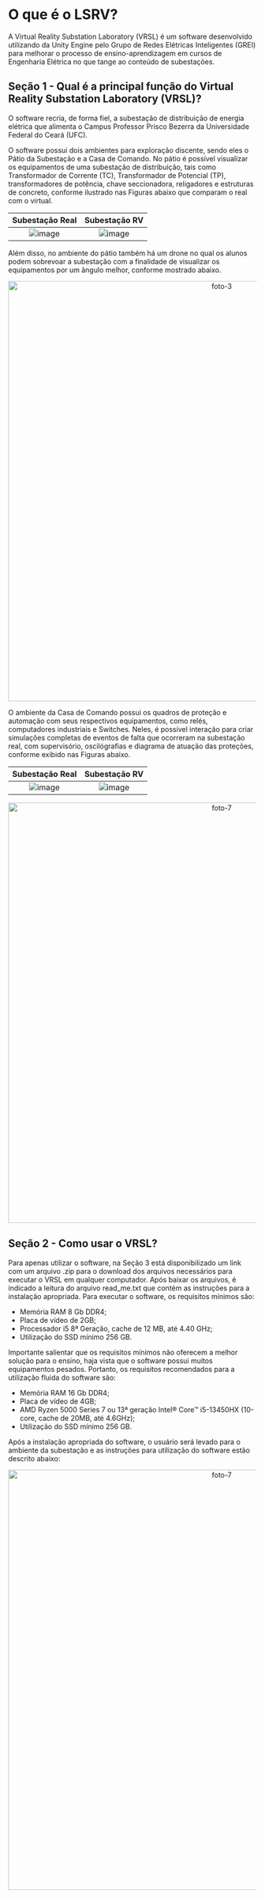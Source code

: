 # O que é o LSRV?

A Virtual Reality Substation Laboratory (VRSL) é um software desenvolvido utilizando da Unity Engine pelo Grupo de Redes Elétricas Inteligentes (GREI) para melhorar o processo de ensino-aprendizagem em cursos de Engenharia Elétrica no que tange ao conteúdo de subestações.

## Seção 1 - Qual é a principal função do Virtual Reality Substation Laboratory (VRSL)?

O software recria, de forma fiel, a subestação de distribuição de energia elétrica que alimenta o Campus Professor Prisco Bezerra da Universidade Federal do Ceará (UFC).

O software possui dois ambientes para exploração discente, sendo eles o Pátio da Subestação e a Casa de Comando. No pátio é possível visualizar os equipamentos de uma subestação de distribuição, tais como Transformador de Corrente (TC), Transformador de Potencial (TP), transformadores de potência, chave seccionadora, religadores e estruturas de concreto, conforme ilustrado nas Figuras abaixo que comparam o real com o virtual.


Subestação Real            |  Subestação RV
:-------------------------:|:-------------------------:
![image](https://github.com/grei-ufc/vrslab/assets/172390778/861434b1-303c-47e3-8c01-34edb6328b4e)  |  ![image](https://github.com/grei-ufc/vrslab/assets/172390778/6a34490a-4d1c-4fe5-82e9-4da2bcaed8b6)

Além disso, no ambiente do pátio também há um drone no qual os alunos podem sobrevoar a subestação com a finalidade de visualizar os equipamentos por um ângulo melhor, conforme mostrado abaixo.

<div align="center">

<img width="850" alt="foto-3" src="https://github.com/grei-ufc/vrslab/assets/172390778/7c95dd27-2c3e-44e1-a5fc-1578cfb9b5b6">
</div>

O ambiente da Casa de Comando possui os quadros de proteção e automação com seus respectivos equipamentos, como relés, computadores industriais e Switches. Neles, é possível interação para criar simulações completas de eventos de falta que ocorreram na subestação real, com supervisório, oscilógrafias e diagrama de atuação das proteções, conforme exibido nas Figuras abaixo.

Subestação Real            |  Subestação RV
:-------------------------:|:-------------------------:
![image](https://github.com/grei-ufc/vrslab/assets/172390778/e9279ba0-270a-4e9e-b0b4-4e9844b26745)  |  ![image](https://github.com/grei-ufc/vrslab/assets/172390778/0bd3cbfa-0357-4a83-850d-4f7473ff3a0d)

<div align="center">

<img width="850" alt="foto-7" src="https://github.com/grei-ufc/vrslab/assets/172390778/030fa06b-a32d-4e3d-b9f2-346de63eff38">
</div>

## Seção 2 - Como usar o VRSL?
Para apenas utilizar o software, na Seção 3 está disponibilizado um link com um arquivo .zip para o download dos arquivos necessários para executar o VRSL em qualquer computador. Após baixar os arquivos, é indicado a leitura do arquivo read_me.txt que contém as instruções para a instalação apropriada. Para executar o software, os requisitos mínimos são:

+ Memória RAM 8 Gb DDR4;
+ Placa de vídeo de 2GB;
+ Processador i5 8ª Geração, cache de 12 MB, até 4.40 GHz;
+ Utilização do SSD mínimo 256 GB.

Importante salientar que os requisitos mínimos não oferecem a melhor solução para o ensino, haja vista que o software possui muitos equipamentos pesados. Portanto, os requisitos recomendados para a utilização fluida do software são:

+ Memória RAM 16 Gb DDR4;
+ Placa de vídeo de 4GB;
+ AMD Ryzen 5000 Series 7 ou 13ª geração Intel® Core™ i5-13450HX (10-core, cache de 20MB, até 4.6GHz);
+ Utilização do SSD mínimo 256 GB.

Após a instalação apropriada do software, o usuário será levado para o ambiente da subestação e as instruções para utilização do software estão descrito abaixo:


<div align="center">

<img width="850" alt="foto-7" src="[https://github.com/grei-ufc/vrslab/assets/172390778/030fa06b-a32d-4e3d-b9f2-346de63eff38](https://github.com/grei-ufc/vrslab/assets/172390778/0ce614c7-40c4-4b4f-be8d-cd50d76a953d)">
</div>
